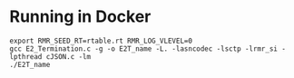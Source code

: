 # Running in Docker

    export RMR_SEED_RT=rtable.rt RMR_LOG_VLEVEL=0
	gcc E2_Termination.c -g -o E2T_name -L. -lasncodec -lsctp -lrmr_si -lpthread cJSON.c -lm
	./E2T_name